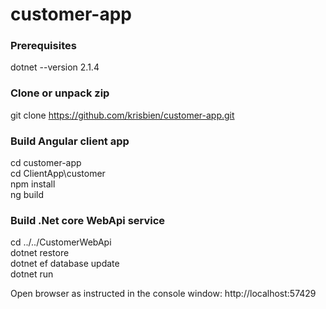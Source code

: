 # customer-app

### Prerequisites
dotnet --version
2.1.4

### Clone or unpack zip
git clone https://github.com/krisbien/customer-app.git

### Build Angular client app
cd customer-app  
cd ClientApp\customer  
npm install  
ng build  

### Build .Net core WebApi service
cd ../../CustomerWebApi  
dotnet restore  
dotnet ef database update  
dotnet run  

Open browser as instructed in the console window:
http://localhost:57429
